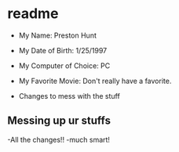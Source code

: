 # readme

- My Name:	Preston Hunt
- My Date of Birth: 1/25/1997
- My Computer of Choice: PC
- My Favorite Movie: Don't really have a favorite.

- Changes to mess with the stuff

## Messing up ur stuffs


 -All the changes!!
 -much smart!
